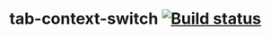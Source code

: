 # tab-context-switch [![Build status](https://ci.appveyor.com/api/projects/status/2bwj0xn939nk1707/branch/master?svg=true)](https://ci.appveyor.com/project/glconti/tab-context-switch/branch/master)
